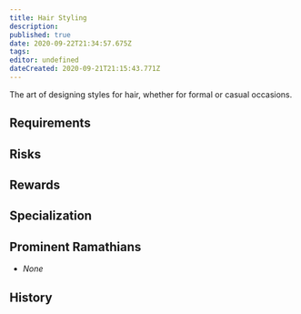 ```yaml
---
title: Hair Styling
description: 
published: true
date: 2020-09-22T21:34:57.675Z
tags: 
editor: undefined
dateCreated: 2020-09-21T21:15:43.771Z
---
```


The art of designing styles for hair, whether for formal or casual occasions.

## Requirements

## Risks

## Rewards

## Specialization

## Prominent Ramathians

- *None*

## History